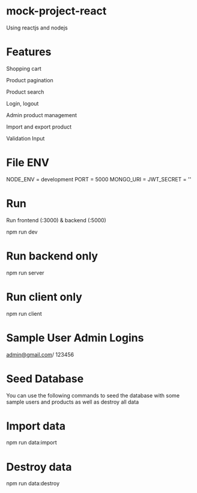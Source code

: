 ﻿# mock-project-react
 
 Using reactjs and nodejs
 
# Features
Shopping cart

Product pagination

Product search

Login, logout

Admin product management

Import and export product

Validation Input


# File ENV
NODE_ENV = development
PORT = 5000
MONGO_URI = 
JWT_SECRET = ''


# Run
Run frontend (:3000) & backend (:5000)

npm run dev

# Run backend only
npm run server

# Run client only
npm run client

# Sample User Admin Logins

admin@gmail.com/
123456

# Seed Database
You can use the following commands to seed the database with some sample users and products as well as destroy all data

# Import data
npm run data:import

# Destroy data
npm run data:destroy



